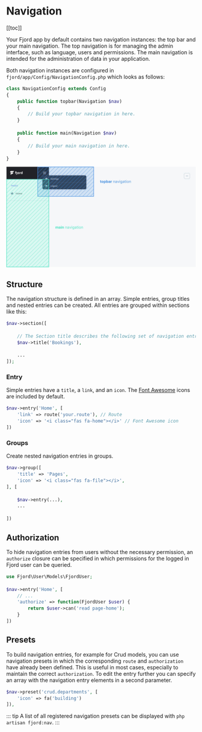 # Navigation

[[toc]]

Your Fjord app by default contains two navigation instances: the top bar and your main navigation. The top navigation is for managing the admin interface, such as language, users and permissions. The main navigation is intended for the administration of data in your application.

Both navigation instances are configured in `fjord/app/Config/NavigationConfig.php` which looks as follows:

```php
class NavigationConfig extends Config
{
    public function topbar(Navigation $nav)
    {
        // Build your topbar navigation in here.
    }

    public function main(Navigation $nav)
    {
        // Build your main navigation in here.
    }
}
```

![navigation](./screens/navigation.jpg 'navigation')

## Structure

The navigation structure is defined in an array. Simple entries, group titles and nested entries can be created. All entries are grouped within sections like this:

```php
$nav->section([

    // The Section title describes the following set of navigation entries.
    $nav->title('Bookings'),

    ...
]);
```

### Entry

Simple entries have a `title`, a `link`, and an `icon`. The [Font Awesome](https://fontawesome.com/icons?d=gallery&m=free) icons are included by default.

```php
$nav->entry('Home', [
    'link' => route('your.route'), // Route
    'icon' => '<i class="fas fa-home"></i>' // Font Awesome icon
])
```

### Groups

Create nested navigation entries in groups.

```php
$nav->group([
    'title' => 'Pages',
    'icon' => '<i class="fas fa-file"></i>',
], [

    $nav->entry(...),
    ...

])
```

## Authorization

To hide navigation entries from users without the necessary permission, an `authorize` closure can be specified in which permissions for the logged in Fjord user can be queried.

```php
use Fjord\User\Models\FjordUser;

$nav->entry('Home', [
    // ...
    'authorize' => function(FjordUser $user) {
        return $user->can('read page-home');
    }
])

```

## Presets

To build navigation entries, for example for Crud models, you can use navigation presets in which the corresponding `route` and `authorization` have already been defined. This is useful in most cases, especially to maintain the correct `authorization`. To edit the entry further you can specify an array with the navigation entry elements in a second parameter.

```php
$nav->preset('crud.departments', [
    'icon' => fa('building')
]),
```

::: tip
A list of all registered navigation presets can be displayed with `php artisan fjord:nav`.
:::
